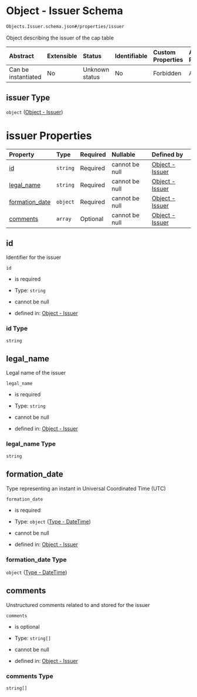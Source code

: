 # Object - Issuer Schema

```txt
Objects.Issuer.schema.json#/properties/issuer
```

Object describing the issuer of the cap table

| Abstract            | Extensible | Status         | Identifiable | Custom Properties | Additional Properties | Access Restrictions | Defined In                                                              |
| :------------------ | :--------- | :------------- | :----------- | :---------------- | :-------------------- | :------------------ | :---------------------------------------------------------------------- |
| Can be instantiated | No         | Unknown status | No           | Forbidden         | Allowed               | none                | [CapTable.schema.json*](../CapTable.schema.json "open original schema") |

## issuer Type

`object` ([Object - Issuer](captable-properties-object---issuer.md))

# issuer Properties

| Property                          | Type     | Required | Nullable       | Defined by                                                                                                      |
| :-------------------------------- | :------- | :------- | :------------- | :-------------------------------------------------------------------------------------------------------------- |
| [id](#id)                         | `string` | Required | cannot be null | [Object - Issuer](issuer-properties-id.md "Objects.Issuer.schema.json#/properties/id")                          |
| [legal_name](#legal_name)         | `string` | Required | cannot be null | [Object - Issuer](issuer-properties-legal_name.md "Objects.Issuer.schema.json#/properties/legal_name")          |
| [formation_date](#formation_date) | `object` | Required | cannot be null | [Object - Issuer](issuer-properties-type---datetime.md "Types.DateTime.schema.json#/properties/formation_date") |
| [comments](#comments)             | `array`  | Optional | cannot be null | [Object - Issuer](issuer-properties-issuer---comments.md "Objects.Issuer.schema.json#/properties/comments")     |

## id

Identifier for the issuer

`id`

*   is required

*   Type: `string`

*   cannot be null

*   defined in: [Object - Issuer](issuer-properties-id.md "Objects.Issuer.schema.json#/properties/id")

### id Type

`string`

## legal_name

Legal name of the issuer

`legal_name`

*   is required

*   Type: `string`

*   cannot be null

*   defined in: [Object - Issuer](issuer-properties-legal_name.md "Objects.Issuer.schema.json#/properties/legal_name")

### legal_name Type

`string`

## formation_date

Type representing an instant in Universal Coordinated Time (UTC)

`formation_date`

*   is required

*   Type: `object` ([Type - DateTime](issuer-properties-type---datetime.md))

*   cannot be null

*   defined in: [Object - Issuer](issuer-properties-type---datetime.md "Types.DateTime.schema.json#/properties/formation_date")

### formation_date Type

`object` ([Type - DateTime](issuer-properties-type---datetime.md))

## comments

Unstructured comments related to and stored for the issuer

`comments`

*   is optional

*   Type: `string[]`

*   cannot be null

*   defined in: [Object - Issuer](issuer-properties-issuer---comments.md "Objects.Issuer.schema.json#/properties/comments")

### comments Type

`string[]`
